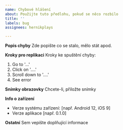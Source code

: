 ```yaml
---
name: Chybové hlášení
about: Použijte tuto předlohu, pokud se něco rozbilo
title: ''
labels: bug
assignees: hernikplays

---
```


**Popis chyby**
Zde popište co se stalo, mělo stát apod.

**Kroky pro replikaci**
Kroky ke spuštění chyby:
1. Go to '...'
2. Click on '....'
3. Scroll down to '....'
4. See error

**Snímky obrazovky**
Chcete-li, přiložte snímky

**Info o zařízení**
 - Verze systému zařízení: [např. Android 12, iOS 9]
 - Verze aplikace [např. 0.1.0]

**Ostatní**
Sem vepište doplňující informace

